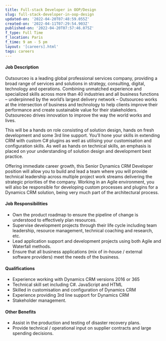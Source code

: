 ```yaml
---
title: Full-stack Developer in OOP/Design
slug: full-stack-developer-in-oop-design
updated-on: '2022-04-20T07:48:59.055Z'
created-on: '2022-04-11T07:29:54.903Z'
published-on: '2022-04-20T07:57:46.075Z'
f_type: Full Time
f_location: Paris
f_time: 9 am - 5 pm
layout: '[careers].html'
tags: careers
---
```


#### Job Description

Outsourceo is a leading global professional services company, providing a broad range of services and solutions in strategy, consulting, digital, technology and operations. Combining unmatched experience and specialized skills across more than 40 industries and all business functions – underpinned by the world’s largest delivery network – Outsourceo works at the intersection of business and technology to help clients improve their performance and create sustainable value for their stakeholders. Outsoureceo drives innovation to improve the way the world works and lives.

This will be a hands on role consisting of solution design, hands on fresh development and some 3rd line support. You’ll hone your skills in extending CRM with custom C# plugins as well as utilising your customisation and configuration skills. As well as hands on technical skills, an emphasis is placed on your understanding of solution design and development best practice.

Offering immediate career growth, this Senior Dynamics CRM Developer position will allow you to build and lead a team where you will provide technical leadership across multiple project work streams delivering the strategic priorities of the company. Working in an Agile environment, you will also be responsible for developing custom processes and plugins for a Dynamics CRM solution, being very much part of the architectural process.

#### Job Responsibilities

*   Own the product roadmap to ensure the pipeline of change is understood to effectively plan resources.
*   Supervise development projects through their life cycle including team leadership, resource management, technical coaching and research, etc.
*   Lead application support and development projects using both Agile and Waterfall methods.
*   Ensure that all business applications (mix of in-house / external software providers) meet the needs of the business.

#### Qualifications

*   Experience working with Dynamics CRM versions 2016 or 365
*   Technical skill set including C#. JavaScript and HTML
*   Skilled in customisation and configuration of Dynamics CRM
*   Experience providing 3rd line support for Dynamics CRM
*   Stakeholder management.

#### Other Benefits

*   Assist in the production and testing of disaster recovery plans.
*   Provide technical / operational input on supplier contracts and large spending decisions.

‍
